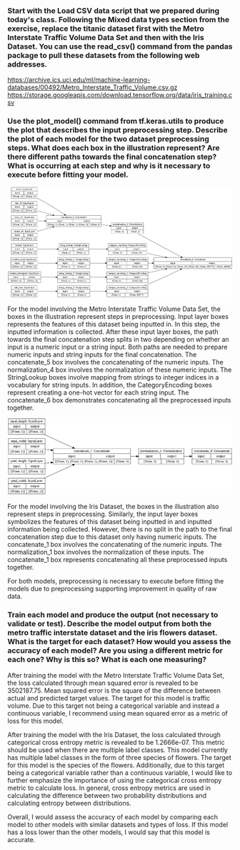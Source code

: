### Start with the Load CSV data script that we prepared during today's class. Following the Mixed data types section from the exercise, replace the titanic dataset first with the Metro Interstate Traffic Volume Data Set and then with the Iris Dataset. You can use the read_csv() command from the pandas package to pull these datasets from the following web addresses.

https://archive.ics.uci.edu/ml/machine-learning-databases/00492/Metro_Interstate_Traffic_Volume.csv.gz
https://storage.googleapis.com/download.tensorflow.org/data/iris_training.csv

### Use the plot_model() command from tf.keras.utils to produce the plot that describes the input preprocessing step. Describe the plot of each model for the two dataset preprocessing steps. What does each box in the illustration represent? Are there different paths towards the final concatenation step? What is occurring at each step and why is it necessary to execute before fitting your model. 

![img_46.png](img_46.png)

For the model involving the Metro Interstate Traffic Volume Data Set, the boxes in the illustration represent steps in preprocessing. Input layer boxes represents the features of this dataset being inputted in. In this step, the inputted information is collected. After these input layer boxes, the path towards the final concatenation step splits in two depending on whether an input is a numeric input or a string input. Both paths are needed to prepare numeric inputs and string inputs for the final concatenation. The concatenate_5 box involves the concatenating of the numeric inputs. The normalization_4 box involves the normalization of these numeric inputs. The StringLookup boxes involve mapping from strings to integer indices in a vocabulary for string inputs. In addition, the CategoryEncoding boxes represent creating a one-hot vector for each string input. The concatenate_6 box demonstrates concatenating all the preprocessed inputs together.

![img_47.png](img_47.png)

For the model involving the Iris Dataset, the boxes in the illustration also represent steps in preprocessing. Similarly, the input layer boxes symbolizes the features of this dataset being inputted in and inputted information being collected. However, there is no split in the path to the final concatenation step due to this dataset only having numeric inputs. The concatenate_1 box involves the concatenating of the numeric inputs. The normalization_1 box involves the normalization of these inputs. The concatenate_1 box represents concatenating all these preprocessed inputs together.

For both models, preprocessing is necessary to execute before fitting the models due to preprocessing supporting improvement in quality of raw data.

### Train each model and produce the output (not necessary to validate or test). Describe the model output from both the metro traffic interstate dataset and the iris flowers dataset. What is the target for each dataset? How would you assess the accuracy of each model? Are you using a different metric for each one? Why is this so? What is each one measuring?

After training the model with the Metro Interstate Traffic Volume Data Set, the loss calculated through mean squared error is revealed to be 3502187.75. Mean squared error is the square of the difference between actual and predicted target values. The target for this model is traffic volume. Due to this target not being a categorical variable and instead a continuous variable, I recommend using mean squared error as a metric of loss for this model.

After training the model with the Iris Dataset, the loss calculated through categorical cross entropy metric is revealed to be 1.2666e-07. This metric should be used when there are multiple label classes. This model currently has multiple label classes in the form of three species of flowers. The target for this model is the species of the flowers. Additionally, due to this target being a categorical variable rather than a continuous variable, I would like to further emphasize the importance of using the categorical cross entropy metric to calculate loss. In general, cross entropy metrics are used in calculating the difference between two probability distributions and calculating entropy between distributions. 

Overall, I would assess the accuracy of each model by comparing each model to other models with similar datasets and types of loss. If this model has a loss lower than the other models, I would say that this model is accurate. 
